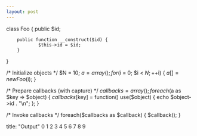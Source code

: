 ```yaml
---
layout: post
---
```


<file php>
class Foo {
        public $id;

        public function __construct($id) {
                $this->id = $id;
        }
}


/* Initialize objects */
$N = 10;
$a = array();
for ($i = 0; $i < $N; ++$i) {
        $a[] = new Foo($i);
}

/* Prepare callbacks (with capture)  */
$callbacks = array();
foreach($a as $key => $object) {
        $callbacks[$key] = function() use($object) {
                echo $object->id . "\n";
        };
}

/* Invoke callbacks */
foreach($callbacks as $callback) {
        $callback();
}

</file>


title: "Output"
<file>
0
1
2
3
4
5
6
7
8
9
</file>
